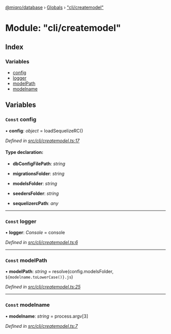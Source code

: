 [@miqro/database](../README.md) › [Globals](../globals.md) › ["cli/createmodel"](_cli_createmodel_.md)

# Module: "cli/createmodel"

## Index

### Variables

* [config](_cli_createmodel_.md#const-config)
* [logger](_cli_createmodel_.md#const-logger)
* [modelPath](_cli_createmodel_.md#const-modelpath)
* [modelname](_cli_createmodel_.md#const-modelname)

## Variables

### `Const` config

• **config**: *object* = loadSequelizeRC()

*Defined in [src/cli/createmodel.ts:17](https://github.com/claukers/miqro-sequelize/blob/846f667/src/cli/createmodel.ts#L17)*

#### Type declaration:

* **dbConfigFilePath**: *string*

* **migrationsFolder**: *string*

* **modelsFolder**: *string*

* **seedersFolder**: *string*

* **sequelizercPath**: *any*

___

### `Const` logger

• **logger**: *Console* = console

*Defined in [src/cli/createmodel.ts:6](https://github.com/claukers/miqro-sequelize/blob/846f667/src/cli/createmodel.ts#L6)*

___

### `Const` modelPath

• **modelPath**: *string* = resolve(config.modelsFolder, `${modelname.toLowerCase()}.js`)

*Defined in [src/cli/createmodel.ts:25](https://github.com/claukers/miqro-sequelize/blob/846f667/src/cli/createmodel.ts#L25)*

___

### `Const` modelname

• **modelname**: *string* = process.argv[3]

*Defined in [src/cli/createmodel.ts:7](https://github.com/claukers/miqro-sequelize/blob/846f667/src/cli/createmodel.ts#L7)*
